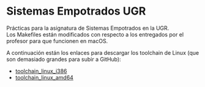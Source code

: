 # Sistemas Empotrados UGR
Prácticas para la asignatura de Sistemas Empotrados en la UGR.  
Los Makefiles están modificados con respecto a los entregados por el profesor para que funcionen en macOS.  

A continuación están los enlaces para descargar los toolchain de Linux (que son demasiado grandes para subir a GitHub):  
* [toolchain_linux_i386](https://www.icloud.com/iclouddrive/0tJuE6qjY74_TQhdCMmn-xJdQ#toolchain_linux_i386)  
* [toolchain_linux_amd64](https://www.icloud.com/iclouddrive/0iz6-H2W4uYTOLvV-OH4RybJg#toolchain_linux_amd64)
